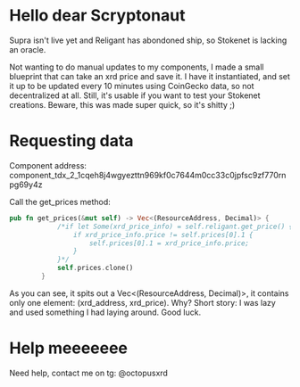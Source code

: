 # Hello dear Scryptonaut
Supra isn't live yet and Religant has abondoned ship, so Stokenet is lacking an oracle.

Not wanting to do manual updates to my components, I made a small blueprint that can take an xrd price and save it. I have it instantiated, and set it up to be updated every 10 minutes using CoinGecko data, so not decentralized at all. Still, it's usable if you want to test your Stokenet creations. Beware, this was made super quick, so it's shitty ;)

# Requesting data
Component address: component_tdx_2_1cqeh8j4wgyezttn969kf0c7644m0cc33c0jpfsc9zf770rnpg69y4z

Call the get_prices method:

```rust
pub fn get_prices(&mut self) -> Vec<(ResourceAddress, Decimal)> {
            /*if let Some(xrd_price_info) = self.religant.get_price() {
                if xrd_price_info.price != self.prices[0].1 {
                    self.prices[0].1 = xrd_price_info.price;
                }
            }*/
            self.prices.clone()
        }
```

As you can see, it spits out a Vec<(ResourceAddress, Decimal)>, it contains only one element: (xrd_address, xrd_price). Why? Short story: I was lazy and used something I had laying around. Good luck.

# Help meeeeeee
Need help, contact me on tg: @octopusxrd
